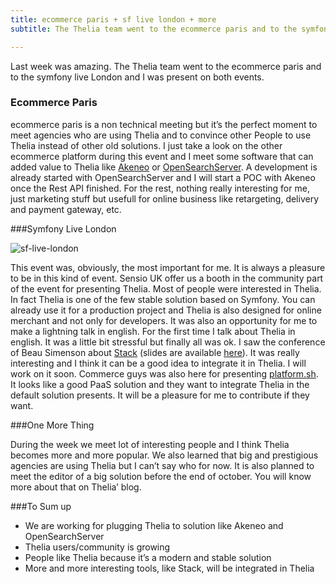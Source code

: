 ```yaml
---
title: ecommerce paris + sf live london + more
subtitle: The Thelia team went to the ecommerce paris and to the symfony live London and I was present on both events.

---
```


Last week was amazing. The Thelia team went to the ecommerce paris and to the symfony live London and I was present on both events.

### Ecommerce Paris

ecommerce paris is a non technical meeting but it’s the perfect moment to meet agencies who are using Thelia and to convince other People to use Thelia instead of other old solutions. I just take a look on the other ecommerce platform during this event and I meet some software that can added value to Thelia like [Akeneo](http://www.akeneo.com/) or [OpenSearchServer](http://www.opensearchserver.com/). A development is already started with OpenSearchServer and I will start a POC with Akeneo once the Rest API finished.
For the rest, nothing really interesting for me, just marketing stuff but usefull for online business like retargeting, delivery and payment gateway, etc.

###Symfony Live London

![sf-live-london][img-sf]

This event was, obviously, the most important for me. It is always a pleasure to be in this kind of event. Sensio UK offer us a booth in the community part of the event for presenting Thelia. Most of people were interested in Thelia. In fact Thelia is one of the few stable solution based on Symfony. You can already use it for a production project and Thelia is also designed for online merchant and not only for developers.
It was also an opportunity for me to make a lightning talk in english. For the first time I talk about Thelia in english. It was a little bit stressful but finally all was ok.
I saw the conference of Beau Simenson about [Stack](http://stackphp.com/) (slides are available [here](https://beau.io/talks/2014/09/26/decorating-applications-with-stack-symfony-love-london-2014/?ref=ddd)). It was really interesting and I think it can be a good idea to integrate it in Thelia. I will work on it soon.
Commerce guys was also here for presenting [platform.sh](https://platform.sh/). It looks like a good PaaS solution and they want to integrate Thelia in the default solution presents. It will be a pleasure for me to contribute if they want.

###One More Thing

During the week we meet lot of interesting people and I think Thelia becomes more and more popular. We also learned that big and prestigious agencies are using Thelia but I can’t say who for now.
It is also planned to meet the editor of a big solution before the end of october. You will know more about that on Thelia’ blog.

###To Sum up

* We are working for plugging Thelia to solution like Akeneo and OpenSearchServer
* Thelia users/community is growing
* People like Thelia because it’s a modern and stable solution
* More and more interesting tools, like Stack, will be integrated in Thelia


[img-sf]: /img/sf-live-london.png